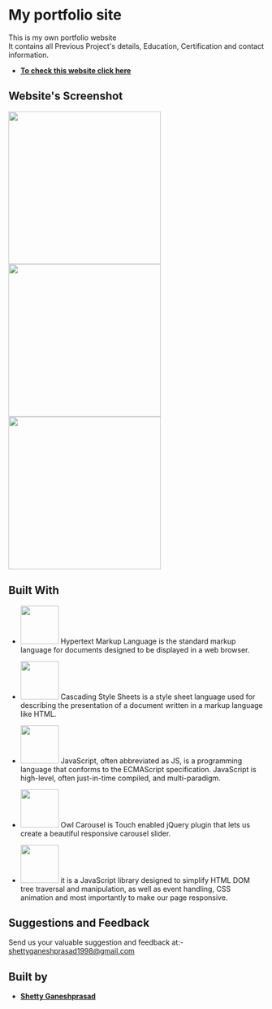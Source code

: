 # My portfolio site 

This is my own portfolio website</br>
It contains all Previous Project's details, Education, Certification and contact information.

* [**To check this website click here**](https://shettyganeshprasad.netlify.app/)


## Website's Screenshot
<p>
  <img src="https://firebasestorage.googleapis.com/v0/b/sdmcet-assist.appspot.com/o/GitHub%20Readme%20App%20Screenshot%2Fweb1.jpg?alt=media&token=184fe2b0-8941-4c2a-aba9-cb762e55f375" width="300">
   <img src="https://firebasestorage.googleapis.com/v0/b/sdmcet-assist.appspot.com/o/GitHub%20Readme%20App%20Screenshot%2Fweb2.jpg?alt=media&token=bc458df2-6f62-443f-89d3-47fd544be696" width="300">
   <img src="https://firebasestorage.googleapis.com/v0/b/sdmcet-assist.appspot.com/o/GitHub%20Readme%20App%20Screenshot%2Fweb3.jpg?alt=media&token=61859b6c-9a3d-4ad6-9d76-2f8f621eeff1" width="300">
</p>

## Built With 
* <img src="https://cdn.pixabay.com/photo/2017/08/05/11/16/logo-2582748_960_720.png" width="75"> Hypertext Markup Language is the standard markup language for documents designed to be displayed in a web browser. 

* <image src="https://cdn.pixabay.com/photo/2017/08/05/11/16/logo-2582747__340.png" width="75">    Cascading Style Sheets is a style sheet language used for describing the presentation of a document written in a markup language like HTML. 

* <image src="https://cdn.pixabay.com/photo/2015/04/23/17/41/javascript-736400__340.png" width="75">    JavaScript, often abbreviated as JS, is a programming language that conforms to the ECMAScript specification. JavaScript is high-level, often just-in-time compiled, and multi-paradigm.

* <image src="https://owlcarousel2.github.io/OwlCarousel2/assets/img/owl-logo.png" width="75">   Owl Carousel is Touch enabled jQuery plugin that lets us create a beautiful responsive carousel slider.

* <image src="https://miro.medium.com/max/570/1*QR2SBNwG75LyY5uwqWpN3A.png" width="75">   it is a JavaScript library designed to simplify HTML DOM tree traversal and manipulation, as well as event handling, CSS animation and most importantly to make our page responsive.


## Suggestions and Feedback
Send us your valuable suggestion and feedback at:- shettyganeshprasad1998@gmail.com 


## Built by
* [**Shetty Ganeshprasad**](https://github.com/ganeshShetty98/)





